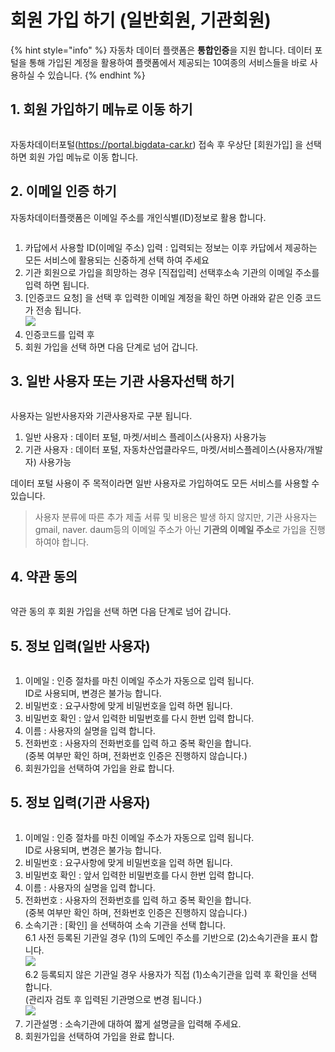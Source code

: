 # 회원 가입 하기 (일반회원, 기관회원)

{% hint style="info" %}
자동차 데이터 플랫폼은 **통합인증**을 지원 합니다. 데이터 포털을 통해 가입된 계정을 활용하여 플랫폼에서 제공되는 10여종의 서비스들을 바로  사용하실 수 있습니다.&#x20;
{% endhint %}

## 1.  회원 가입하기  메뉴로 이동 하기

<figure><img src="../.gitbook/assets/image (16) (1).png" alt=""><figcaption></figcaption></figure>

자동차데이터포털(https://portal.bigdata-car.kr) 접속 후 우상단 \[회원가입] 을 선택하면 회원 가입 메뉴로 이동 합니다.&#x20;

## 2. 이메일 인증 하기&#x20;

자동차데이터플랫폼은 이메일 주소를 개인식별(ID)정보로 활용 합니다.

<figure><img src="../.gitbook/assets/image (17) (1).png" alt=""><figcaption></figcaption></figure>

1. 카답에서 사용할 ID(이메일 주소) 입력 : 입력되는 정보는 이후 카답에서 제공하는 모든 서비스에 활용되는 신중하게 선택 하여 주세요
2. 기관 회원으로 가입을 희망하는 경우 \[직접입력] 선택후소속 기관의 이메일 주소를 입력 하면 됩니다.&#x20;
3. \[인증코드 요청] 을 선택 후 입력한 이메일 계정을 확인 하면 아래와 같은 인증 코드가 전송 됩니다.\
   ![](<../.gitbook/assets/image (18).png>)
4. 인증코드를 입력 후&#x20;
5. 회원 가입을 선택 하면 다음 단계로 넘어 갑니다.&#x20;

## 3. 일반 사용자 또는 기관 사용자선택 하기&#x20;

<figure><img src="../.gitbook/assets/image (1) (1) (1) (1) (1).png" alt=""><figcaption></figcaption></figure>

사용자는  일반사용자와 기관사용자로 구분 됩니다. &#x20;

1. 일반 사용자 : 데이터 포털, 마켓/서비스 플레이스(사용자) 사용가능
2. 기관 사용자 : 데이터 포털, 자동차산업클라우드, 마켓/서비스플레이스(사용자/개발자) 사용가능

데이터 포털 사용이 주 목적이라면 일반 사용자로 가입하여도 모든 서비스를 사용할 수 있습니다.&#x20;

> 사용자 분류에 따른 추가 제출 서류 및 비용은 발생 하지 않지만, 기관 사용자는 gmail, naver. daum등의 이메일 주소가 아닌 **기관의 이메일 주소**로 가입을 진행 하여야 합니다.&#x20;

## 4. 약관 동의&#x20;

<figure><img src="../.gitbook/assets/image (1) (1) (1) (1) (1) (1).png" alt=""><figcaption></figcaption></figure>

약관 동의 후 회원 가입을 선택 하면 다음 단계로 넘어 갑니다.&#x20;

## 5. 정보 입력(일반 사용자)

<figure><img src="../.gitbook/assets/image (8) (1) (1).png" alt=""><figcaption></figcaption></figure>

1. 이메일 : 인증 절차를 마친 이메일 주소가 자동으로 입력 됩니다. \
   ID로 사용되며, 변경은 불가능 합니다.&#x20;
2. 비밀번호 : 요구사항에 맞게 비밀번호을 입력 하면 됩니다.&#x20;
3. 비밀번호 확인 : 앞서 입력한 비밀번호를 다시 한번 입력 합니다.&#x20;
4. 이름 : 사용자의 실명을 입력 합니다.&#x20;
5. 전화번호 : 사용자의 전화번호를 입력 하고  중복 확인을 합니다.    \
   (중복 여부만 확인 하며, 전화번호 인증은 진행하지 않습니다.)
6. 회원가입을 선택하여 가입을 완료 합니다.&#x20;

## 5. 정보 입력(기관 사용자)&#x20;

<figure><img src="../.gitbook/assets/image (7) (1) (1).png" alt=""><figcaption></figcaption></figure>

1. 이메일 : 인증 절차를 마친 이메일 주소가 자동으로 입력 됩니다. \
   ID로 사용되며, 변경은 불가능 합니다.&#x20;
2. 비밀번호 : 요구사항에 맞게 비밀번호을 입력 하면 됩니다.&#x20;
3. 비밀번호 확인 : 앞서 입력한 비밀번호를 다시 한번 입력 합니다.&#x20;
4. 이름 : 사용자의 실명을 입력 합니다.&#x20;
5. 전화번호 : 사용자의 전화번호를 입력 하고  중복 확인을 합니다.    \
   (중복 여부만 확인 하며, 전화번호 인증은 진행하지 않습니다.)
6. 소속기관 : \[확인] 을 선택하여 소속 기관을 선택 합니다. \
   6.1 사전 등록된 기관일 경우 (1)의 도메인 주소를 기반으로 (2)소속기관을 표시 합니다. \
   ![](<../.gitbook/assets/image (5) (1) (1) (1).png>)\
   6.2 등록되지 않은 기관일 경우 사용자가 직접 (1)소속기관을 입력 후 확인을 선택 합니다. \
   &#x20;(관리자 검토 후 입력된 기관명으로 변경 됩니다.)                 \
   ![](<../.gitbook/assets/image (6) (1) (1) (1).png>)
7. 기관설명 : 소속기관에 대하여 짧게 설명글을 입력해 주세요.&#x20;
8. 회원가입을 선택하여 가입을 완료 합니다.&#x20;
